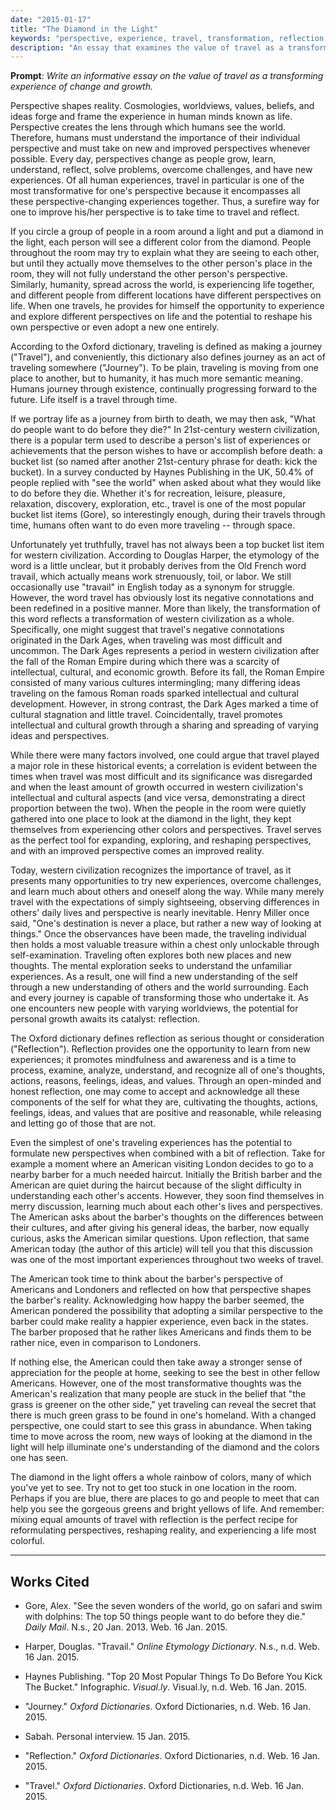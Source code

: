 ```yaml
---
date: "2015-01-17"
title: "The Diamond in the Light"
keywords: "perspective, experience, travel, transformation, reflection, worldview"
description: "An essay that examines the value of travel as a transformative experience of change and growth by exploring the impact of reflection upon perspectives."
---
```


**Prompt**: _Write an informative essay on the value of travel as a transforming experience of change and growth._

Perspective shapes reality. Cosmologies, worldviews, values, beliefs, and ideas forge and frame the experience in human minds known as life. Perspective creates the lens through which humans see the world. Therefore, humans must understand the importance of their individual perspective and must take on new and improved perspectives whenever possible. Every day, perspectives change as people grow, learn, understand, reflect, solve problems, overcome challenges, and have new experiences. Of all human experiences, travel in particular is one of the most transformative for one's perspective because it encompasses all these perspective-changing experiences together. Thus, a surefire way for one to improve his/her perspective is to take time to travel and reflect.

If you circle a group of people in a room around a light and put a diamond in the light, each person will see a different color from the diamond. People throughout the room may try to explain what they are seeing to each other, but until they actually move themselves to the other person's place in the room, they will not fully understand the other person's perspective. Similarly, humanity, spread across the world, is experiencing life together, and different people from different locations have different perspectives on life. When one travels, he provides for himself the opportunity to experience and explore different perspectives on life and the potential to reshape his own perspective or even adopt a new one entirely.

According to the Oxford dictionary, traveling is defined as making a journey ("Travel"), and conveniently, this dictionary also defines journey as an act of traveling somewhere ("Journey"). To be plain, traveling is moving from one place to another, but to humanity, it has much more semantic meaning. Humans journey through existence, continually progressing forward to the future. Life itself is a travel through time.

If we portray life as a journey from birth to death, we may then ask, "What do people want to do before they die?" In 21st-century western civilization, there is a popular term used to describe a person's list of experiences or achievements that the person wishes to have or accomplish before death: a bucket list (so named after another 21st-century phrase for death: kick the bucket). In a survey conducted by Haynes Publishing in the UK, 50.4% of people replied with "see the world" when asked about what they would like to do before they die. Whether it's for recreation, leisure, pleasure, relaxation, discovery, exploration, etc., travel is one of the most popular bucket list items (Gore), so interestingly enough, during their travels through time, humans often want to do even more traveling -- through space.

Unfortunately yet truthfully, travel has not always been a top bucket list item for western civilization. According to Douglas Harper, the etymology of the word is a little unclear, but it probably derives from the Old French word travail, which actually means work strenuously, toil, or labor. We still occasionally use "travail" in English today as a synonym for struggle. However, the word travel has obviously lost its negative connotations and been redefined in a positive manner. More than likely, the transformation of this word reflects a transformation of western civilization as a whole. Specifically, one might suggest that travel's negative connotations originated in the Dark Ages, when traveling was most difficult and uncommon. The Dark Ages represents a period in western civilization after the fall of the Roman Empire during which there was a scarcity of intellectual, cultural, and economic growth. Before its fall, the Roman Empire consisted of many various cultures intermingling; many differing ideas traveling on the famous Roman roads sparked intellectual and cultural development. However, in strong contrast, the Dark Ages marked a time of cultural stagnation and little travel. Coincidentally, travel promotes intellectual and cultural growth through a sharing and spreading of varying ideas and perspectives.

While there were many factors involved, one could argue that travel played a major role in these historical events; a correlation is evident between the times when travel was most difficult and its significance was disregarded and when the least amount of growth occurred in western civilization's intellectual and cultural aspects (and vice versa, demonstrating a direct proportion between the two). When the people in the room were quietly gathered into one place to look at the diamond in the light, they kept themselves from experiencing other colors and perspectives. Travel serves as the perfect tool for expanding, exploring, and reshaping perspectives, and with an improved perspective comes an improved reality.

Today, western civilization recognizes the importance of travel, as it presents many opportunities to try new experiences, overcome challenges, and learn much about others and oneself along the way. While many merely travel with the expectations of simply sightseeing, observing differences in others' daily lives and perspective is nearly inevitable. Henry Miller once said, "One's destination is never a place, but rather a new way of looking at things." Once the observances have been made, the traveling individual then holds a most valuable treasure within a chest only unlockable through self-examination. Traveling often explores both new places and new thoughts. The mental exploration seeks to understand the unfamiliar experiences. As a result, one will find a new understanding of the self through a new understanding of others and the world surrounding. Each and every journey is capable of transforming those who undertake it. As one encounters new people with varying worldviews, the potential for personal growth awaits its catalyst: reflection.

The Oxford dictionary defines reflection as serious thought or consideration ("Reflection"). Reflection provides one the opportunity to learn from new experiences; it promotes mindfulness and awareness and is a time to process, examine, analyze, understand, and recognize all of one's thoughts, actions, reasons, feelings, ideas, and values. Through an open-minded and honest reflection, one may come to accept and acknowledge all these components of the self for what they are, cultivating the thoughts, actions, feelings, ideas, and values that are positive and reasonable, while releasing and letting go of those that are not.

Even the simplest of one's traveling experiences has the potential to formulate new perspectives when combined with a bit of reflection. Take for example a moment where an American visiting London decides to go to a nearby barber for a much needed haircut. Initially the British barber and the American are quiet during the haircut because of the slight difficulty in understanding each other's accents. However, they soon find themselves in merry discussion, learning much about each other's lives and perspectives. The American asks about the barber's thoughts on the differences between their cultures, and after giving his general ideas, the barber, now equally curious, asks the American similar questions. Upon reflection, that same American today (the author of this article) will tell you that this discussion was one of the most important experiences throughout two weeks of travel.

The American took time to think about the barber's perspective of Americans and Londoners and reflected on how that perspective shapes the barber's reality. Acknowledging how happy the barber seemed, the American pondered the possibility that adopting a similar perspective to the barber could make reality a happier experience, even back in the states. The barber proposed that he rather likes Americans and finds them to be rather nice, even in comparison to Londoners.

If nothing else, the American could then take away a stronger sense of appreciation for the people at home, seeking to see the best in other fellow Americans. However, one of the most transformative thoughts was the American's realization that many people are stuck in the belief that "the grass is greener on the other side," yet traveling can reveal the secret that there is much green grass to be found in one's homeland. With a changed perspective, one could start to see this grass in abundance. When taking time to move across the room, new ways of looking at the diamond in the light will help illuminate one's understanding of the diamond and the colors one has seen.

The diamond in the light offers a whole rainbow of colors, many of which you've yet to see. Try not to get too stuck in one location in the room. Perhaps if you are blue, there are places to go and people to meet that can help you see the gorgeous greens and bright yellows of life. And remember: mixing equal amounts of travel with reflection is the perfect recipe for reformulating perspectives, reshaping reality, and experiencing a life most colorful.

---

## Works Cited

- Gore, Alex. "See the seven wonders of the world, go on safari and swim with dolphins: The top 50 things people want to do before they die." _Daily Mail_. N.s., 20 Jan. 2013. Web. 16 Jan. 2015.

- Harper, Douglas. "Travail." _Online Etymology Dictionary_. N.s., n.d. Web. 16 Jan. 2015.

- Haynes Publishing. "Top 20 Most Popular Things To Do Before You Kick The Bucket." Infographic. _Visual.ly_. Visual.ly, n.d. Web. 16 Jan. 2015.

- "Journey." _Oxford Dictionaries_. Oxford Dictionaries, n.d. Web. 16 Jan. 2015.

- Sabah. Personal interview. 15 Jan. 2015.

- "Reflection." _Oxford Dictionaries_. Oxford Dictionaries, n.d. Web. 16 Jan. 2015.

- "Travel." _Oxford Dictionaries_. Oxford Dictionaries, n.d. Web. 16 Jan. 2015.
